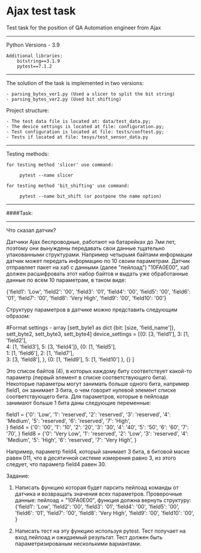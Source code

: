 # Ajax test task
Test task for the position of QA Automation engineer from Ajax
___
Python Versions - 3.9

    Additional libraries: 
        bitstring==3.1.9
        pytest==7.1.2
___
The solution of the task is implemented in two versions:

    - parsing_bytes_ver1.py (Used a slicer to split the bit string)
    - parsing_bytes_ver2.py (Used bit shifting)

Project structure:

    - The test data file is located at: data/test_data.py;
    - The device settings is located at file: configuration.py;
    - Test configuration is located at file: tests/conftest.py;
    - Tests if located at file: tesys/test_sensor_data.py
___
Testing methods:

    for testing method 'slicer' use command: 
        
         pytest --name slicer

    for testing method 'bit_shifting' use command: 
        
         pytest --name bit_shift (or postpone the name option)

___

####Task:
___
Что сказал датчик?

Датчики Ajax беспроводные, работают на батарейках до 7ми лет, поэтому они вынуждены передавать свои данные тщательно упакованными структурами.
Например четырьмя байтами информации датчик может передать информацию по 10 своим параметрам. Датчик отправляет пакет на хаб с данными (далее "пейлоад") "10FA0E00",
хаб должен расшифровать этот набор байтов и выдать уже обработанные данные по всем 10 параметрам, в таком виде:

{'field1': 'Low',
 'field2': '00',
 'field3': '01',
 'field4': '00',
 'field5': '00',
 'field6': '01',
 'field7': '00',
 'field8': 'Very High',
 'field9': '00',
 'field10': '00'}
           
Структуру параметров в датчике можно представить следующим образом:

#Format settings - array [sett_byte1 as dict {bit: [size, 'field_name']}, sett_byte2, sett_byte3, sett_byte4]
device_settings = [{0: [3, 'field1'], 
                    3: [1, 'field2'],  
                    4: [1, 'field3'], 
                    5: [3, 'field4']}, 
                   {0: [1, 'field5'],  
                    1: [1, 'field6'], 
                    2: [1, 'field7'],  
                    3: [3, 'field8'], 
                   },
                   {0: [1, 'field9'], 
                    5: [1, 'field10']
                   },
                   {}
                  ]

Это список байтов (4), в которых каждому биту соответствует какой-то параметр (первый элемент в списке соответствующего бита). Некоторые параметры могут занимать больше одного бита, например field1, он занимает 3 бита, о чем говорит нулевой элемент списке соответствующего бита. Для параметров, которые в пейлоаде занимают больше 1 бита даны следующие переменные:

field1 = {'0': 'Low',
          '1': 'reserved',
          '2': 'reserved',
          '3': 'reserved',
          '4': 'Medium', 
          '5': 'reserved',
          '6': 'reserved',
          '7': 'High',  
          }
field4 = {'0': '00', 
          '1': '10',
          '2': '20',
          '3': '30',
          '4': '40',
          '5': '50',
          '6': '60',
          '7': '70',
          }
field8 = {'0': 'Very Low',
          '1': 'reserved',
          '2': 'Low',
          '3': 'reserved',
          '4': 'Medium',
          '5': 'High',
          '6': 'reserved',
          '7': 'Very High',
          }

Например, параметр field4, который занимает 3 бита, в битовой маске равен 011, что в десятичной системе измерения равно 3, из этого следует, что параметр field4 равен 30. 


Задание:
1. Написать функцию которая будет парсить пейлоад команды от датчика и возвращать значения всех параметров. Проверочные данные: пейлоад = "10FA0E00", функция должна вернуть структуру:
{'field1': 'Low',
 'field2': '00',
 'field3': '01',
 'field4': '00',
 'field5': '00',
 'field6': '01',
 'field7': '00',
 'field8': 'Very High',
 'field9': '00',
 'field10': '00',
}

2. Написать тест на эту функцию используя pytest. Тест получает на вход пейлоад и ожидаемый результат. Тест должен быть параметризированым несколькими вариантами.
 

